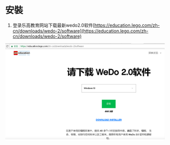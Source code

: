 ﻿# 安裝
1. 登录乐高教育网站下载最新wedo2.0软件[https://education.lego.com/zh-cn/downloads/wedo-2/software](https://education.lego.com/zh-cn/downloads/wedo-2/software)

![Download](/resource/download.PNG)